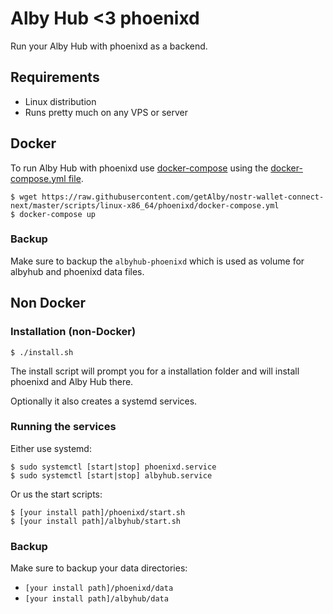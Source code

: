 # Alby Hub <3 phoenixd

Run your Alby Hub with phoenixd as a backend.

## Requirements

+ Linux distribution
+ Runs pretty much on any VPS or server

## Docker

To run Alby Hub with phoenixd use [docker-compose](https://docs.docker.com/compose/) using the [docker-compose.yml file](https://raw.githubusercontent.com/getAlby/nostr-wallet-connect-next/master/scripts/linux-x86_64/phoenixd/docker-compose.yml).

    $ wget https://raw.githubusercontent.com/getAlby/nostr-wallet-connect-next/master/scripts/linux-x86_64/phoenixd/docker-compose.yml
    $ docker-compose up

### Backup

Make sure to backup the `albyhub-phoenixd` which is used as volume for albyhub and phoenixd data files.

## Non Docker

### Installation (non-Docker)

    $ ./install.sh

The install script will prompt you for a installation folder and will install phoenixd and Alby Hub there.

Optionally it also creates a systemd services.

### Running the services

Either use systemd:

    $ sudo systemctl [start|stop] phoenixd.service
    $ sudo systemctl [start|stop] albyhub.service

Or us the start scripts:

    $ [your install path]/phoenixd/start.sh
    $ [your install path]/albyhub/start.sh


### Backup

Make sure to backup your data directories:

+ `[your install path]/phoenixd/data`
+ `[your install path]/albyhub/data`
